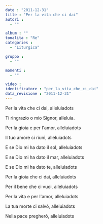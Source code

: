 ```yaml
---
date : "2011-12-31"
title : "Per la vita che ci dai"
autori : 
  - ""

album : ""
tonalita : "Re"
categories : 
  - "Liturgica"

gruppo : 
  - ""

momenti : 
  - ""

video : 
identificatore : "per_la_vita_che_ci_dai"
data_revisione : "2011-12-31"
---
```

  
  
  
Per la vita che ci dai, alleluiadots  
  
  
  
Ti ringrazio o mio Signor, alleluia.  
  
  
  
  
Per la gioia e per l'amor, alleluiadots  
  
  
  
  
Il tuo amore ci riunì, alleluiadots  
  
  
  
  
E se Dio mi ha dato il sol, alleluiadots  
  
  
  
  
E se Dio mi ha dato il mar, alleluiadots  
  
  
  
  
E se Dio mi ha dato te, alleluiadots  
  
  
  
  
Per la gioia che ci dai, alleluiadots  
  
  
  
  
Per il bene che ci vuoi, alleluiadots  
  
  
  
  
Per la vita e per l'amor, alleluiadots  
  
  
  
  
La tua morte ci salvò, alleluiadots  
  
  
  
  
Nella pace pregherò, alleluiadots  
  
  
  
